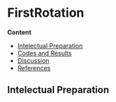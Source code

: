 # FirstRotation 
**Content**
- [Intelectual Preparation](#intelectual-preparation)
- [Codes and Results](#codes-and-main-results)
- [Discussion](#discussion)
- [References](#references)

## Intelectual Preparation
